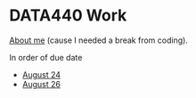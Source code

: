 # DATA440 Work

[About me](https://ehnafziger.github.io/DATA440/bio) (cause I needed a break from coding).

In order of due date
* [August 24](https://ehnafziger.github.io/DATA440/082120)
* [August 26](https://ehnafziger.github.io/DATA440/082620)



